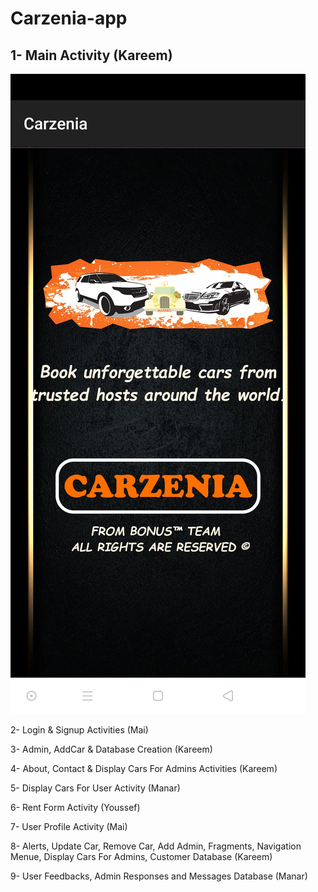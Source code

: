 # Carzenia-app

## 1- Main Activity (Kareem)
![](Screenshots/0_splash_screen.jpg)

2- Login & Signup Activities (Mai)

3- Admin, AddCar & Database Creation (Kareem)

4- About, Contact & Display Cars For Admins Activities (Kareem)

5- Display Cars For User Activity (Manar)

6- Rent Form Activity (Youssef)

7- User Profile Activity (Mai)

8- Alerts, Update Car, Remove Car, Add Admin, Fragments, Navigation Menue, Display Cars For Admins, Customer Database (Kareem)

9- User Feedbacks, Admin Responses and Messages Database (Manar)
